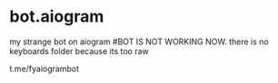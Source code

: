 # bot.aiogram
my strange bot on aiogram
#BOT IS NOT WORKING NOW.
there is no keyboards folder because its too raw

t.me/fyaiogrambot
